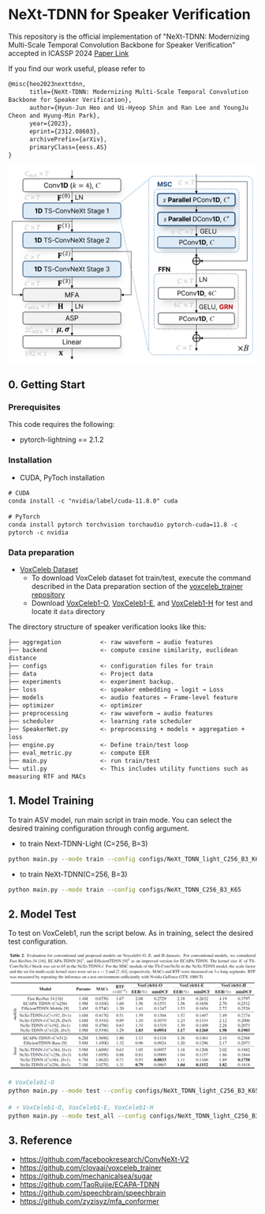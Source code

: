 # NeXt-TDNN for Speaker Verification

This repository is the official implementation of "NeXt-TDNN: Modernizing Multi-Scale Temporal Convolution Backbone for Speaker Verification" accepted in ICASSP 2024 [Paper Link](https://arxiv.org/abs/2312.08603)

If you find our work useful, please refer to 
```
@misc{heo2023nexttdnn,
      title={NeXt-TDNN: Modernizing Multi-Scale Temporal Convolution Backbone for Speaker Verification}, 
      author={Hyun-Jun Heo and Ui-Hyeop Shin and Ran Lee and YoungJu Cheon and Hyung-Min Park},
      year={2023},
      eprint={2312.08603},
      archivePrefix={arXiv},
      primaryClass={eess.AS}
}
```

<p align="center"><img src="NeXt_TDNN_structure.png" width="550" /></p>

## 0. Getting Start

### Prerequisites
This code requires the following:
* pytorch-lightning == 2.1.2

### Installation

* CUDA, PyToch installation
```
# CUDA
conda install -c "nvidia/label/cuda-11.8.0" cuda

# PyTorch
conda install pytorch torchvision torchaudio pytorch-cuda=11.8 -c pytorch -c nvidia
```




### Data preparation
- [VoxCeleb Dataset](https://www.robots.ox.ac.uk/~vgg/data/voxceleb/index.html#about)
  - To download VoxCeleb dataset fot train/test, execute the command described in the Data preparation section of the [voxceleb_trainer repository](https://github.com/clovaai/voxceleb_trainer)
  - Download [VoxCeleb1-O](https://www.robots.ox.ac.uk/~vgg/data/voxceleb/meta/veri_test2.txt), [VoxCeleb1-E](https://www.robots.ox.ac.uk/~vgg/data/voxceleb/meta/list_test_all2.txt), and [VoxCeleb1-H](https://www.robots.ox.ac.uk/~vgg/data/voxceleb/meta/list_test_hard2.txt)  for test and locate it `data` directory
 

The directory structure of speaker verification looks like this:

```
├── aggregation           <- raw waveform → audio features
├── backend               <- compute cosine similarity, euclidean distance
├── configs               <- configuration files for train
├── data                  <- Project data
├── experiments           <- experiment backup.
├── loss                  <- speaker embedding → logit → Loss
├── models                <- audio features → Frame-level feature
├── optimizer             <- optimizer
├── preprocessing         <- raw waveform → audio features 
├── scheduler             <- learning rate scheduler
├── SpeakerNet.py         <- preprocessing + models + aggregation + loss
├── engine.py             <- Define train/test loop
├── eval_metric.py        <- compute EER
├── main.py               <- run train/test
└── util.py               <- This includes utility functions such as measuring RTF and MACs
```



## 1. Model Training
To train ASV model, run main script in train mode. You can select the desired training configuration through config argument.

- to train Next-TDNN-Light (C=256, B=3)
```bash
python main.py --mode train --config configs/NeXt_TDNN_light_C256_B3_K65
```
- to train NeXt-TDNN(C=256, B=3)
```bash
python main.py --mode train --config configs/NeXt_TDNN_C256_B3_K65
```



## 2. Model Test
To test on VoxCeleb1, run the script below. As in training, select the desired test configuration.

<p align="center"><img src="table_results.png"/></p>

```bash
# VoxCeleb1-O
python main.py --mode test --config configs/NeXt_TDNN_light_C256_B3_K65

# ⚡ VoxCeleb1-O, VoxCeleb1-E, VoxCeleb1-H
python main.py --mode test_all --config configs/NeXt_TDNN_light_C256_B3_K65
```


## 3. Reference
- https://github.com/facebookresearch/ConvNeXt-V2
- https://github.com/clovaai/voxceleb_trainer
- https://github.com/mechanicalsea/sugar
- https://github.com/TaoRuijie/ECAPA-TDNN
- https://github.com/speechbrain/speechbrain
- https://github.com/zyzisyz/mfa_conformer



